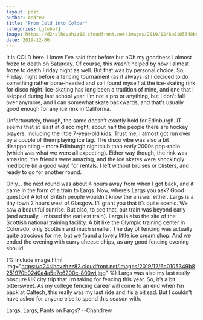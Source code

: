 ```yaml
---
layout: post
author: Andrew
title: "From Cold into Colder"
categories: [global]
image: https://d24slhcvzhzz82.cloudfront.net/images/2019/12/6a0105349b8251970b0240a4f3b0ea200b-800wi.jpg
date: 2019-12-06
---
```


It is COLD here. I know I’ve said that before but hOh my goodness I almost froze to death on Saturday. Of course, this wasn’t helped by how I almost froze to death Friday night as well. But that was by personal choice. So, Friday, night before a fencing tournament (as it always is) I decided to do something rather bone-headed and so I found myself at the ice-skating rink for disco night. Ice-skating has long been a tradition of mine, and one that I skipped during last school year. I’m not a pro or anything, but I don’t fall over anymore, and I can somewhat skate backwards, and that’s usually good enough for any ice rink in California.

Unfortunately, though, the same doesn’t exactly hold for Edinburgh. IT seems that at least at disco night, about half the people there are hockey players. Including the little 7-year-old kids. Trust me, I almost got run over by a couple of them playing ice tag. The disco vibe was also a bit disappointing – more Edinburgh nightclub than early 2000s pop-radio (which was what we were all expecting). Either way though, the rink was amazing, the friends were amazing, and the ice skates were shockingly mediocre (in a good way) for rentals. I left without bruises or blisters, and ready to go for another round.

Only… the next round was about 4 hours away from when I got back, and it came in the form of a train to Largs. Now, where’s Largs you ask? Good question! A lot of British people wouldn’t know the answer either. Largs is a tiny town 2 hours west of Glasgow. I’ll grant you that it’s quite scenic. We saw a beautiful sunrise. But also, to see that, our train was beyond early (and actually, I missed the earliest train). Largs is also the site of the Scottish national training facility. A bit like the Olympic training center in Colorado, only Scottish and much smaller. The day of fencing was actually quite atrocious for me, but we found a lovely little ice cream shop. And we ended the evening with curry cheese chips, as any good fencing evening should.


{% include image.html img="https://d24slhcvzhzz82.cloudfront.net/images/2019/12/6a0105349b8251970b0240a4a5e7e6200c-800wi.jpg" %}
Largs was also my last really obscure UK city trip that I’m taking for fencing this year. So, it’s a bit bittersweet. As my college fencing career will come to an end when I’m back at Caltech, this really was my last ride and it’s a bit sad. But I couldn’t have asked for anyone else to spend this season with.

Largs, Largs, Pants on Fargs?
--Chandrew
